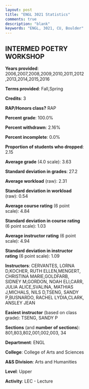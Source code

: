 ```yaml
---
layout: post
title: "ENGL 3021 Statistics"
comments: true
description: "blank"
keywords: "ENGL, 3021, CU, Boulder"
--- 
```

<head>
<script src="https://ajax.googleapis.com/ajax/libs/jquery/2.1.3/jquery.min.js"></script>
<script src="https://dl.dropboxusercontent.com/s/pc42nxpaw1ea4o9/highcharts.js?dl=0"></script>
<!-- <script src="../assets/js/highcharts.js"></script> -->
<style type="text/css">@font-face {
	font-family: "Bebas Neue";
	src: url(https://www.filehosting.org/file/details/544349/BebasNeue%20Regular.otf) format("opentype");
	}
	h1.Bebas { 
		font-family: "Bebas Neue", Verdana, Tahoma;
	}
</style>
</head>
<body>
	<div id="container" style="float: right; width: 45%; height: 88%; margin-left: 2.5%; margin-right: 2.5%;"></div>
	<script language="JavaScript">
		$(document).ready(function() {
		var chart = {type: 'column'};
		var title = {text: 'Grade Distribution'};
		var xAxis = {categories: ['A','B','C','D','F'],crosshair: true};
		var yAxis = {min: 0,title: {text: 'Percentage'}};
		var tooltip = {headerFormat: '<center><b><span style="font-size:20px">{point.key}</span></b></center>',
		               pointFormat: '<td style="padding:0"><b>{point.y:.1f}%</b></td>',
		               footerFormat: '</table>',shared: true,useHTML: true};
		var plotOptions = {column: {pointPadding: 0.0,borderWidth: 0}};  
		var credits = {enabled: false};var series= [{name: 'Percent',data: [75.82,18.32,4.03,0.73,1.1,]}];
		var json = {};
		json.chart = chart;
		json.title = title;
		json.tooltip = tooltip;
		json.xAxis = xAxis;
		json.yAxis = yAxis;  
		json.series = series;
		json.plotOptions = plotOptions;  
		json.credits = credits;
		$('#container').highcharts(json);
	});
	</script>
</body>
			   
## INTERMED POETRY WORKSHOP

**Years provided**: 2006,2007,2008,2009,2010,2011,2012,2013,2014,2015,2016

**Terms provided**: Fall,Spring

**Credits**: 3

**RAP/Honors class?** RAP

**Percent grade**: 100.0%

**Percent withdrawn**: 2.16%

**Percent incomplete**: 0.0%

**Proportion of students who dropped**: 2.15

**Average grade** (4.0 scale): 3.63

**Standard deviation in grades**: 27.2

**Average workload** (raw): 2.31

**Standard deviation in workload** (raw): 0.54

**Average course rating** (6 point scale): 4.84

**Standard deviation in course rating** (6 point scale): 1.03

**Average instructor rating** (6 point scale): 4.94

**Standard deviation in instructor rating** (6 point scale): 1.09

**Instructors**: CERVANTES, LORNA D,KOCHER, RUTH ELLEN,MENGERT, CHRISTINA MARIE,GOLDFARB, SIDNEY M,GORDON, NOAH ELI,CARR, JULIA ALICE,SVALINA, MATHIAS J,MICHALS, NILS D,TSENG, SANDY P,BUSNARDO, RACHEL LYDIA,CLARK, ANSLEY JEAN

**Easiest instructor** (based on class grade): TSENG, SANDY P

**Sections** (and **number of sections**): 801,803,802,001,002,003, 34

**Department**: ENGL

**College**: College of Arts and Sciences

**A&S Division**: Arts and Humanities

**Level**: Upper

**Activity**: LEC - Lecture